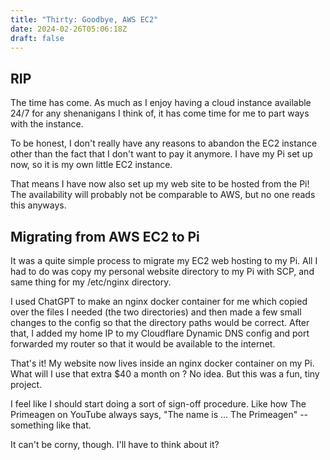 ```yaml
---
title: "Thirty: Goodbye, AWS EC2"
date: 2024-02-26T05:06:18Z
draft: false
---
```

## RIP
The time has come. As much as I enjoy having a cloud instance available 24/7 for any shenanigans I think of, it has come time for me to part ways with the instance.

To be honest, I don't really have any reasons to abandon the EC2 instance other than the fact that I don't want to pay it anymore. I have my Pi set up now, so it is my own little EC2 instance.

That means I have now also set up my web site to be hosted from the Pi! The availability will probably not be comparable to AWS, but no one reads this anyways.

## Migrating from AWS EC2 to Pi
It was a quite simple process to migrate my EC2 web hosting to my Pi. All I had to do was copy my personal website directory to my Pi with SCP, and same thing for my /etc/nginx directory.

I used ChatGPT to make an nginx docker container for me which copied over the files I needed (the two directories) and then made a few small changes to the config so that the directory paths would be correct.
After that, I added my home IP to my Cloudflare Dynamic DNS config and port forwarded my router so that it would be available to the internet.

That's it! My website now lives inside an nginx docker container on my Pi. What will I use that extra $40 a month on ? No idea. But this was a fun, tiny project.

I feel like I should start doing a sort of sign-off procedure. Like how The Primeagen on YouTube always says, "The name is ... The Primeagen" -- something like that.

It can't be corny, though. I'll have to think about it?
